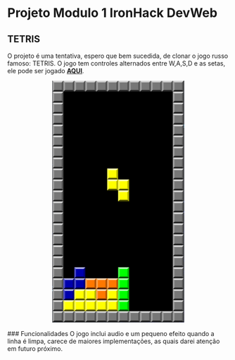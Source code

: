 # Projeto Modulo 1 IronHack DevWeb 
## TETRIS

O projeto é uma tentativa, espero que bem sucedida, de clonar o jogo russo famoso: TETRIS. O jogo tem controles alternados entre W,A,S,D e as setas, ele pode ser jogado [**AQUI**](https://igorgalvaob.github.io/ProjetoModulo1/).
<p align="center">
    <img src="images/imagesREADME/Tetris.png" width="300">
</p>
### Funcionalidades
O jogo inclui audio e um pequeno efeito quando a linha é limpa, carece de maiores implementações, as quais darei atenção em futuro próximo.
